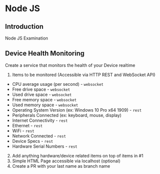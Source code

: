 # Node JS

## Introduction
 Node JS Examination

## Device Health Monitoring
 Create a service that monitors the health of your Device realtime

1. Items to be monitored (Accessible via HTTP REST and WebSocket API)
  * CPU average usage (per second) - `websocket`
  * Free drive space - `websocket`
  * Used drive space - `websocket`
  * Free memory space - `websocket`
  * Used memory space - `websocket`
  * Operating System Version (ex: Windows 10 Pro x64 1909) - `rest`
  * Peripherals Connected (ex: keyboard, mouse, display)
  * Internet Connectivity - `rest`
  * Ethernet - `rest`
  * WiFi - `rest`
  * Network Connected - `rest`
  * Device Specs - `rest`
  * Hardware Serial Numbers - `rest`
2. Add anything hardware/device related items on top of items in #1
3. Simple HTML Page accessible via localhost (optional)
4. Create a PR with your last name as branch name
